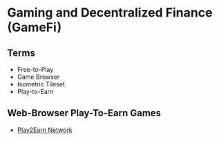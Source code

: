 # Gaming and Decentralized Finance (GameFi)

## Terms

- Free-to-Play
- Game Browser
- Isometric Tileset
- Play-to-Earn

## Web-Browser Play-To-Earn Games

- [Play2Earn Network](https://play2earn.net/platform/web-browser)

<!--
https://plarium.com
https://cryptoslate.com/cryptos/gaming
https://astroempires.com
https://playstargarden.com
https://dappradar.com/rankings/category/games
https://metaedge.gg/browser
https://beta.ultimate-champions.com
https://sorare.com
https://kryxivia.io | http://client.kryxivia.io | https://github.com/Kryxivia | https://opensea.io/collection/kryxivia
-->
